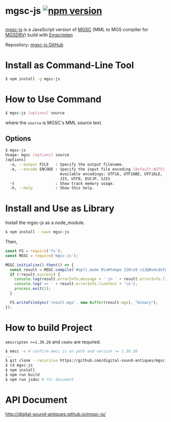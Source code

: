 # mgsc-js [![npm version](https://badge.fury.io/js/mgsc-js.svg)](https://badge.fury.io/js/mgsc-js)
<img src="https://nodei.co/npm/mgsc-js.png?downloads=true&stars=true" alt=""/>

[mgsc-js] is a JavaScript version of [MGSC] (MML to MGS compiler for [MGSDRV]) build with [Emscripten]

[mgsc-js]: https://github.com/digital-sound-antiques/mgsc-js
[MGSC]: https://github.com/digital-sound-antiques/mgsc
[MGSDRV]: http://www.gigamix.jp/mgsdrv/
[Emscripten]: https://github.com/kripken/emscripten

Repository: [mgsc-js GitHub](https://github.com/digital-sound-antiques/mgsc-js)

# Install as Command-Line Tool
```sh
$ npm install -g mgsc-js
```

# How to Use Command
```sh
$ mgsc-js [options] source
```
where the `source` is MGSC's MML source text.

## Options
```sh
$ mgsc-js
Usage: mgsc [options] source
[options]
  -o, --output FILE   : Specify the output filename.
  -e, --encode ENCODE : Specify the input file encoding [default:AUTO].
                        Available encodings: UTF16, UTF16BE, UTF16LE, 
                        JIS, UTF8, EUCJP, SJIS
  -t                  : Show track memory usage.
  -h, --help          : Show this help.
```

# Install and Use as Library
Install the mgsc-js as a node_module.

```sh
$ npm install --save mgsc-js
```

Then,

```javascript
const FS = require('fs');
const MGSC = require('mgsc-js');

MGSC.initialize().then(() => {
  const result = MGSC.compile('#opll_mode 0\n#tempo 120\n9 v13@0o4cdefgab>c\n');    
  if (!result.success) {
    console.log(result.errorInfo.message + ' in ' + result.errorInfo.lineNumber);
    console.log('>> ' + result.errorInfo.lineText + '\n');
    process.exit(1);
  }

  FS.writeFileSync('result.mgs', new Buffer(result.mgs), "binary");
});
```

# How to build Project
`emscripten >=1.39.20` and `cmake` are required.

```sh
$ emcc -v # confirm emcc is on path and version >= 1.39.20
...
$ git clone --recursive https://github.com/digital-sound-antiques/mgsc-js.git
$ cd mgsc-js
$ npm install
$ npm run build 
$ npm run jsdoc # for document
```

# API Document
http://digital-sound-antiques.github.io/mgsc-js/
